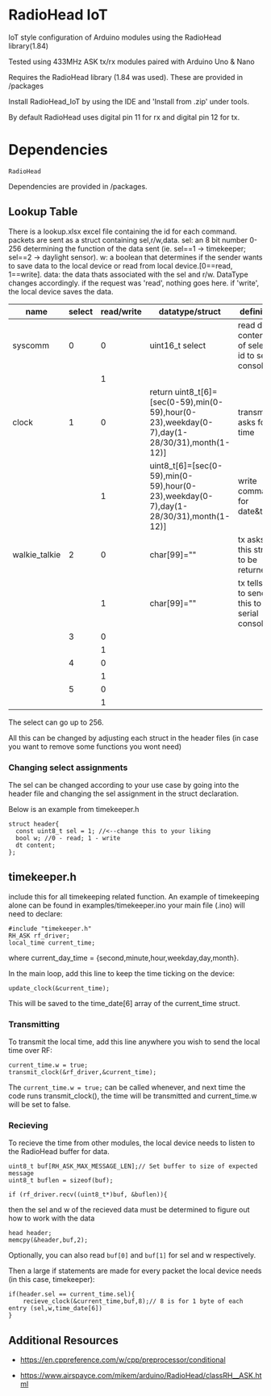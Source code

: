 # RadioHead IoT

IoT style configuration of Arduino modules using the RadioHead library(1.84)

Tested using 433MHz ASK tx/rx modules paired with Arduino Uno & Nano

Requires the RadioHead library (1.84 was used). These are provided in /packages

Install RadioHead_IoT by using the IDE and 'Install from .zip' under tools.

By default RadioHead uses digital pin 11 for rx and digital pin 12 for tx.

# Dependencies

```
RadioHead
```

Dependencies are provided in /packages.

## Lookup Table

There is a lookup.xlsx excel file containing the id for each command. packets are sent as a struct containing sel,r/w,data.
sel: an 8 bit number 0-256 determining the function of the data sent (ie. sel==1 -> timekeeper; sel==2 -> daylight sensor).
w: a boolean that determines if the sender wants to save data to the local device or read from local device.[0==read, 1==write].
data: the data thats associated with the sel and r/w. DataType changes accordingly. if the request was 'read', nothing goes here. if 'write', the local device saves the data.

| name          | select | read/write | datatype/struct                                                                             | definition                                        | example |
|---------------|--------|------------|---------------------------------------------------------------------------------------------|---------------------------------------------------|---------|
| syscomm       | 0      | 0          | uint16_t select                                                                             | read data contents of select id to serial console |         |
|               |        | 1          |                                                                                             |                                                   |         |
| clock         | 1      | 0          | return uint8_t[6]=[sec(0-59),min(0-59),hour(0-23),weekday(0-7),day(1-28/30/31),month(1-12)] | transmitter asks for time                         |         |
|               |        | 1          | uint8_t[6]=[sec(0-59),min(0-59),hour(0-23),weekday(0-7),day(1-28/30/31),month(1-12)]        | write command for date&time                       |         |
| walkie_talkie | 2      | 0          | char[99]=""                                                                                 | tx asks for this string to be returned            |         |
|               |        | 1          | char[99]=""                                                                                 | tx tells rx to send this to serial console        |         |
|               | 3      | 0          |                                                                                             |                                                   |         |
|               |        | 1          |                                                                                             |                                                   |         |
|               | 4      | 0          |                                                                                             |                                                   |         |
|               |        | 1          |                                                                                             |                                                   |         |
|               | 5      | 0          |                                                                                             |                                                   |         |
|               |        | 1          |                                                                                             |                                                   |         |

The select can go up to 256. 

All this can be changed by adjusting each struct in the header files (in case you want to remove some functions you wont need)

### Changing select assignments

The sel can be changed according to your use case by going into the header file and changing the sel assignment in the struct declaration. 

Below is an example from timekeeper.h

```
struct header{
  const uint8_t sel = 1; //<--change this to your liking
  bool w; //0 - read; 1 - write 
  dt content;
};
```

## timekeeper.h

include this for all timekeeping related function. An example of timekeeping alone can be found in examples/timekeeper.ino
your main file (.ino) will need to declare:

```
#include "timekeeper.h"
RH_ASK rf_driver;
local_time current_time;
```

where current_day_time = {second,minute,hour,weekday,day,month}.

In the main loop, add this line to keep the time ticking on the device:

```update_clock(&current_time);```

This will be saved to the time_date[6] array of the current_time struct.

### Transmitting

To transmit the local time, add this line anywhere you wish to send the local time over RF:

```
current_time.w = true;
transmit_clock(&rf_driver,&current_time);
```
The ```current_time.w = true;``` can be called whenever, and next time the code runs transmit_clock(), the time will be transmitted and current_time.w will be set to false.

### Recieving

To recieve the time from other modules, the local device needs to listen to the RadioHead buffer for data.

```
uint8_t buf[RH_ASK_MAX_MESSAGE_LEN];// Set buffer to size of expected message
uint8_t buflen = sizeof(buf);

if (rf_driver.recv((uint8_t*)buf, &buflen)){
```

then the sel and w of the recieved data must be determined to figure out how to work with the data

```
head header;
memcpy(&header,buf,2);
```

Optionally, you can also read ```buf[0]``` and ```buf[1]``` for sel and w respectively.

Then a large if statements are made for every packet the local device needs (in this case, timekeeper):

```
if(header.sel == current_time.sel){
	recieve_clock(&current_time,buf,8);// 8 is for 1 byte of each entry (sel,w,time_date[6])
}
```

## Additional Resources
- https://en.cppreference.com/w/cpp/preprocessor/conditional

- https://www.airspayce.com/mikem/arduino/RadioHead/classRH__ASK.html